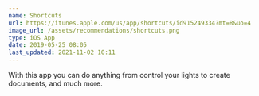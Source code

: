 ```yaml
---
name: Shortcuts
url: https://itunes.apple.com/us/app/shortcuts/id915249334?mt=8&uo=4
image_url: /assets/recommendations/shortcuts.png
type: iOS App
date: 2019-05-25 08:05
last_updated: 2021-11-02 10:11
---
```

With this app you can do anything from control your lights to create documents, and much more. 